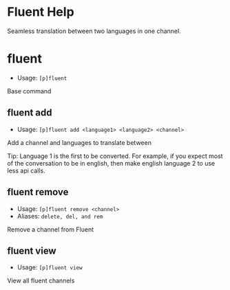 # Fluent Help

Seamless translation between two languages in one channel.

# fluent
 - Usage: `[p]fluent`

Base command

## fluent add
 - Usage: `[p]fluent add <language1> <language2> <channel>`

Add a channel and languages to translate between

Tip: Language 1 is the first to be converted. For example, if you expect most of the conversation to be
in english, then make english language 2 to use less api calls.

## fluent remove
 - Usage: `[p]fluent remove <channel>`
 - Aliases: `delete, del, and rem`


Remove a channel from Fluent

## fluent view
 - Usage: `[p]fluent view`

View all fluent channels
